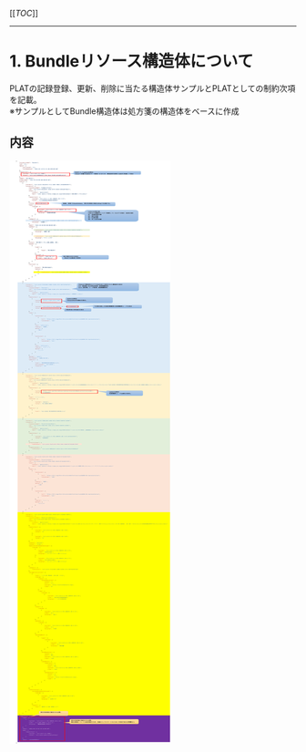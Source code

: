 [[_TOC_]] 

----

# 1. Bundleリソース構造体について
PLATの記録登録、更新、削除に当たる構造体サンプルとPLATとしての制約次項を記載。  
※サンプルとしてBundle構造体は処方箋の構造体をベースに作成  

## 内容
![image](../../.attachments/image-bundle.png)
